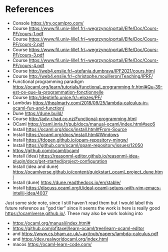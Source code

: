 # References

* Console <https://try.ocamlpro.com/>
* Course <https://www.fil.univ-lille1.fr/~wegrzyno/portail/Elfe/Doc/Cours-PF/cours-1.pdf>
* Course <https://www.fil.univ-lille1.fr/~wegrzyno/portail/Elfe/Doc/Cours-PF/cours-2.pdf>
* Course <https://www.fil.univ-lille1.fr/~wegrzyno/portail/Elfe/Doc/Cours-PF/cours-3.pdf>
* Course <https://www.fil.univ-lille1.fr/~wegrzyno/portail/Elfe/Doc/Cours-PF/cours-4.pdf>
* Course <http://web4.ensiie.fr/~stefania.dumbrava/IPF2021/cours.html>
* Course <http://web4.ensiie.fr/~christophe.mouilleron/Teaching/IPRF/>
* Functional programming paradigm <https://ocaml.org/learn/tutorials/functional_programming.fr.html#Qu-39-est-ce-que-la-programmation-fonctionnelle>
* Course <http://deptinfo.unice.fr/~elozes/PF/>
* Lambdas <https://thealmarty.com/2018/09/25/lambda-calculus-in-ocaml-fun-and-function/>
* Dune <https://dune.build/>
* Course <http://adv-r.had.co.nz/Functional-programming.html>
* OCaml <https://caml.inria.fr/pub/docs/manual-ocaml/index.html#sec6>
* Install <https://ocaml.org/docs/install.html#From-Source>
* Install <https://ocaml.org/docs/install.html#Windows>
* Install <https://fdopen.github.io/opam-repository-mingw/>
* Install <https://github.com/ocaml/opam-repository/issues/12050>
* <https://github.com/ocaml/ocaml>
* Install (idea) <https://reasonml-editor.github.io/reasonml-idea-plugin/docs/get-started/project-configuration>
* Install (idea and dune) <https://ocamlverse.github.io/content/quickstart_ocaml_project_dune.html>
* Install (dune) <https://dune.readthedocs.io/en/stable/>
* Install <https://discuss.ocaml.org/t/ideal-ocaml-setups-with-vim-emacs-intellij-idea/4037>

Just some side note, since I still haven't read them but I would label this
future reference as "god tier" since it seems the work is here is really
good <https://ocamlverse.github.io/>. These may also be work looking
into
* <https://ocaml.org/manual/index.html#>
* <https://github.com/pfitaxel/learn-ocaml/tree/learn-ocaml-editor>
* and <https://www.cs.bham.ac.uk/~axj/pub/papers/lambda-calculus.pdf>
* and <https://dev.realworldocaml.org/index.html>
* macos <https://ocaml-learn-code.com/>